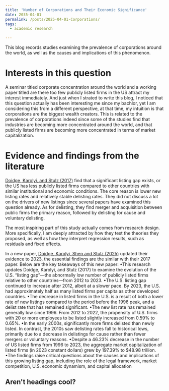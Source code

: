 ```yaml
---
title: 'Number of Corporations and Their Economic Significance'
date: 2035-04-01
permalink: /posts/2025-04-01-Corporations/
tags:
  - academic research

---
```


This blog records studies examining the prevalence of corporations around the world, as well as the causes and implications of this phenomenon.

Interests in this question
======

A seminar titled corporate concentration around the world and a working paper titled are there too few publicly listed firms in the US attract my interest immediately. And just when I strated to write this blog, I noticed that this question actually has been interesting me since my bachlor, yet I am considering this from a different perspective, at that time, my intuition is that corporations are the biggest wealth creators. This is related to the prevalence of corporations indeed since some of the studies find that industries are becoming more concentrated around the world, and that publicly listed firms are becoming more concentrated in terms of market capitalization.

Evidence and findings from the literature
======

[Doidge, Karolyi, and Stulz (2017)](https://www.sciencedirect.com/science/article/abs/pii/S0304405X1630232X) find that a significant listing gap exists, or the US has less publicly listed firms compared to other countries with similar institutional and economic conditions. The core reason is lower new listing rates and relatively stable delisting rates. They did not discuss a lot on the drivers of new listings since several papers have examined this question already. As for delisting, they find merger and acquisition between public firms the primary reason, followed by delisting for cause and voluntary delisting.

The most inspiring part of this study actually comes from research design. More specifically, I am deeply attracted by how they test the theories they proposed, as well as how they interpret regression results, such as residuals and fixed effects.


In a new paper, [Doidge, Karolyi, Shen and Stulz (2025)](https://onlinelibrary.wiley.com/doi/full/10.1111/fire.12439) updated their evidence to 2023, the essential findings are the similar with their 2017 paper. Below are the key takeaways of this new paper:
•This research updates Doidge, Karolyi, and Stulz (2017) to examine the evolution of the U.S. “listing gap”—the abnormally low number of publicly listed firms relative to other countries—from 2012 to 2023.
•The U.S. listing gap continued to increase after 2012, albeit at a slower pace. By 2023, the U.S. had approximately half as many listed firms per capita as other developed countries.
•The decrease in listed firms in the U.S. is a result of both a lower rate of new listings compared to the period before the 1996 peak, and a delist rate that has remained significant.
•The new list rate has remained generally low since 1996. From 2012 to 2022, the propensity of U.S. firms with 20 or more employees to be listed slightly increased from 0.59% to 0.65%.
•In the early 2000s, significantly more firms delisted than newly listed. In contrast, the 2010s saw delisting rates fall to historical lows, primarily due to a decrease in delistings for cause rather than fewer mergers or voluntary reasons.
•Despite a 46.23% decrease in the number of US listed firms from 1996 to 2023, the aggregate market capitalization of listed firms (in 2023 constant dollars) grew by 197.39% to $48.98 trillion.
•The findings raise critical questions about the causes and implications of this growing listing gap, including the role of the legal framework, market competition, U.S. economic dynamism, and capital allocation






Aren't headings cool?
------
